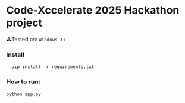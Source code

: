 # Code-Xccelerate 2025 Hackathon project

⚠️Tested on: `Windows 11`

### Install
      pip install -r requirements.txt

### How to run:
    python app.py
